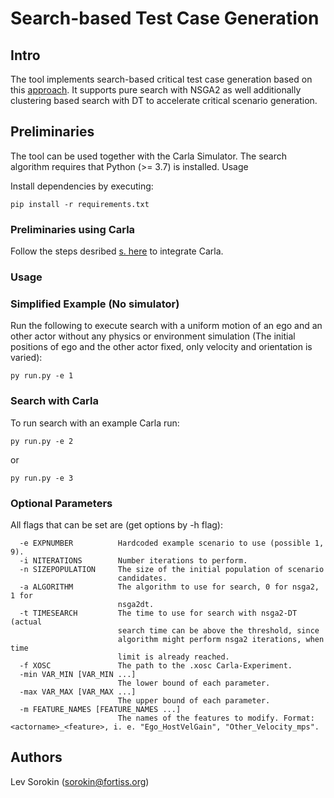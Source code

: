 # Search-based Test Case Generation
## Intro


The tool implements search-based critical test case generation based on this [approach](https://orbilu.uni.lu/bitstream/10993/33706/1/ICSE-Main-24.pdf).
It supports pure search with NSGA2 as well additionally clustering based search with DT to accelerate critical scenario generation.

## Preliminaries

The tool can be used together with the Carla Simulator. 
The search algorithm requires that Python (>= 3.7) is installed.
Usage

Install dependencies by executing:

```
pip install -r requirements.txt
```

### Preliminaries using Carla

Follow the steps desribed  [s. here](/carlaSimulation) to integrate Carla.

### Usage

### Simplified Example (No simulator)
Run the following to execute search with a uniform motion of an ego and an other actor without any physics or environment simulation (The initial positions of ego and the other actor fixed, only velocity and orientation is varied):

```
py run.py -e 1
```

### Search with Carla

To run search with an example Carla run:

```
py run.py -e 2 
```
or

```
py run.py -e 3
```

### Optional Parameters

All flags that can be set are (get options by -h flag):

```
  -e EXPNUMBER          Hardcoded example scenario to use (possible 1, 9).
  -i NITERATIONS        Number iterations to perform.
  -n SIZEPOPULATION     The size of the initial population of scenario
                        candidates.
  -a ALGORITHM          The algorithm to use for search, 0 for nsga2, 1 for
                        nsga2dt.
  -t TIMESEARCH         The time to use for search with nsga2-DT (actual
                        search time can be above the threshold, since
                        algorithm might perform nsga2 iterations, when time
                        limit is already reached.
  -f XOSC               The path to the .xosc Carla-Experiment.
  -min VAR_MIN [VAR_MIN ...]
                        The lower bound of each parameter.
  -max VAR_MAX [VAR_MAX ...]
                        The upper bound of each parameter.
  -m FEATURE_NAMES [FEATURE_NAMES ...]
                        The names of the features to modify. Format: <actorname>_<feature>, i. e. "Ego_HostVelGain", "Other_Velocity_mps".

```

## Authors

Lev Sorokin (sorokin@fortiss.org)
